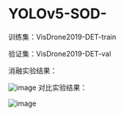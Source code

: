 # YOLOv5-SOD-

训练集：VisDrone2019-DET-train

验证集：VisDrone2019-DET-val

消融实验结果：

![image](https://github.com/njuptl4v/YOLOv5-SOD-/assets/172101513/d1b03e42-a8c9-458d-8b7c-98b58015b41b)
对比实验结果：

![image](https://github.com/njuptl4v/YOLOv5-SOD-/assets/172101513/a14a802b-ba96-48c3-b83c-1e0f2888398b)
